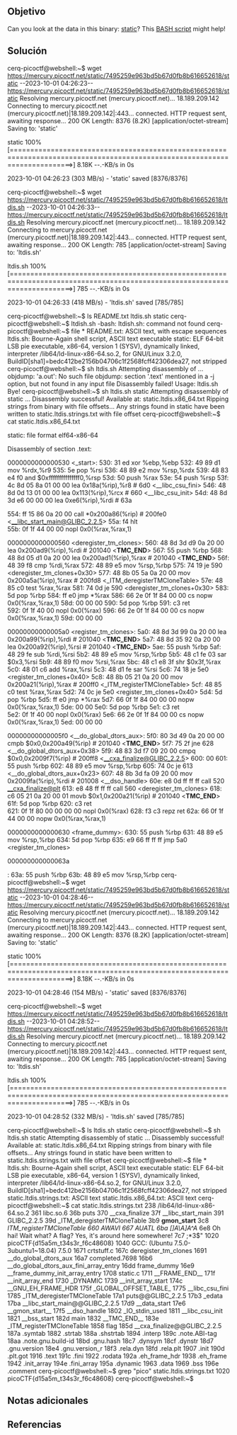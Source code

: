 ## Objetivo
Can you look at the data in this binary: [static](https://mercury.picoctf.net/static/7495259e963bd5b67d0fb8b616652618/static)? This [BASH script](https://mercury.picoctf.net/static/7495259e963bd5b67d0fb8b616652618/ltdis.sh) might help!
## Solución 
cerq-picoctf@webshell:~$ wget https://mercury.picoctf.net/static/7495259e963bd5b67d0fb8b616652618/static
--2023-10-01 04:26:23--  https://mercury.picoctf.net/static/7495259e963bd5b67d0fb8b616652618/static
Resolving mercury.picoctf.net (mercury.picoctf.net)... 18.189.209.142
Connecting to mercury.picoctf.net (mercury.picoctf.net)|18.189.209.142|:443... connected.
HTTP request sent, awaiting response... 200 OK
Length: 8376 (8.2K) [application/octet-stream]
Saving to: 'static'

static                                                 100%[===========================================================================================================================>]   8.18K  --.-KB/s    in 0s      

2023-10-01 04:26:23 (303 MB/s) - 'static' saved [8376/8376]

cerq-picoctf@webshell:~$ wget https://mercury.picoctf.net/static/7495259e963bd5b67d0fb8b616652618/ltdis.sh
--2023-10-01 04:26:33--  https://mercury.picoctf.net/static/7495259e963bd5b67d0fb8b616652618/ltdis.sh
Resolving mercury.picoctf.net (mercury.picoctf.net)... 18.189.209.142
Connecting to mercury.picoctf.net (mercury.picoctf.net)|18.189.209.142|:443... connected.
HTTP request sent, awaiting response... 200 OK
Length: 785 [application/octet-stream]
Saving to: 'ltdis.sh'

ltdis.sh                                               100%[===========================================================================================================================>]     785  --.-KB/s    in 0s      

2023-10-01 04:26:33 (418 MB/s) - 'ltdis.sh' saved [785/785]

cerq-picoctf@webshell:~$ ls
README.txt  ltdis.sh  static
cerq-picoctf@webshell:~$ Itdish.sh
-bash: Itdish.sh: command not found
cerq-picoctf@webshell:~$ file *
README.txt: ASCII text, with escape sequences
ltdis.sh:   Bourne-Again shell script, ASCII text executable
static:     ELF 64-bit LSB pie executable, x86-64, version 1 (SYSV), dynamically linked, interpreter /lib64/ld-linux-x86-64.so.2, for GNU/Linux 3.2.0, BuildID[sha1]=bedc412be2156b04706c1f2568fcff42306dea27, not stripped
cerq-picoctf@webshell:~$ sh ltdis.sh 
Attempting disassembly of  ...
objdump: 'a.out': No such file
objdump: section '.text' mentioned in a -j option, but not found in any input file
Disassembly failed!
Usage: ltdis.sh <program-file>
Bye!
cerq-picoctf@webshell:~$ sh ltdis.sh static
Attempting disassembly of static ...
Disassembly successful! Available at: static.ltdis.x86_64.txt
Ripping strings from binary with file offsets...
Any strings found in static have been written to static.ltdis.strings.txt with file offset
cerq-picoctf@webshell:~$ cat static.ltdis.x86_64.txt 

static:     file format elf64-x86-64


Disassembly of section .text:

0000000000000530 <_start>:
 530:   31 ed                   xor    %ebp,%ebp
 532:   49 89 d1                mov    %rdx,%r9
 535:   5e                      pop    %rsi
 536:   48 89 e2                mov    %rsp,%rdx
 539:   48 83 e4 f0             and    $0xfffffffffffffff0,%rsp
 53d:   50                      push   %rax
 53e:   54                      push   %rsp
 53f:   4c 8d 05 8a 01 00 00    lea    0x18a(%rip),%r8        # 6d0 <__libc_csu_fini>
 546:   48 8d 0d 13 01 00 00    lea    0x113(%rip),%rcx        # 660 <__libc_csu_init>
 54d:   48 8d 3d e6 00 00 00    lea    0xe6(%rip),%rdi        # 63a <main>
 554:   ff 15 86 0a 20 00       call   *0x200a86(%rip)        # 200fe0 <__libc_start_main@GLIBC_2.2.5>
 55a:   f4                      hlt    
 55b:   0f 1f 44 00 00          nopl   0x0(%rax,%rax,1)

0000000000000560 <deregister_tm_clones>:
 560:   48 8d 3d d9 0a 20 00    lea    0x200ad9(%rip),%rdi        # 201040 <__TMC_END__>
 567:   55                      push   %rbp
 568:   48 8d 05 d1 0a 20 00    lea    0x200ad1(%rip),%rax        # 201040 <__TMC_END__>
 56f:   48 39 f8                cmp    %rdi,%rax
 572:   48 89 e5                mov    %rsp,%rbp
 575:   74 19                   je     590 <deregister_tm_clones+0x30>
 577:   48 8b 05 5a 0a 20 00    mov    0x200a5a(%rip),%rax        # 200fd8 <_ITM_deregisterTMCloneTable>
 57e:   48 85 c0                test   %rax,%rax
 581:   74 0d                   je     590 <deregister_tm_clones+0x30>
 583:   5d                      pop    %rbp
 584:   ff e0                   jmp    *%rax
 586:   66 2e 0f 1f 84 00 00    cs nopw 0x0(%rax,%rax,1)
 58d:   00 00 00 
 590:   5d                      pop    %rbp
 591:   c3                      ret    
 592:   0f 1f 40 00             nopl   0x0(%rax)
 596:   66 2e 0f 1f 84 00 00    cs nopw 0x0(%rax,%rax,1)
 59d:   00 00 00 

00000000000005a0 <register_tm_clones>:
 5a0:   48 8d 3d 99 0a 20 00    lea    0x200a99(%rip),%rdi        # 201040 <__TMC_END__>
 5a7:   48 8d 35 92 0a 20 00    lea    0x200a92(%rip),%rsi        # 201040 <__TMC_END__>
 5ae:   55                      push   %rbp
 5af:   48 29 fe                sub    %rdi,%rsi
 5b2:   48 89 e5                mov    %rsp,%rbp
 5b5:   48 c1 fe 03             sar    $0x3,%rsi
 5b9:   48 89 f0                mov    %rsi,%rax
 5bc:   48 c1 e8 3f             shr    $0x3f,%rax
 5c0:   48 01 c6                add    %rax,%rsi
 5c3:   48 d1 fe                sar    %rsi
 5c6:   74 18                   je     5e0 <register_tm_clones+0x40>
 5c8:   48 8b 05 21 0a 20 00    mov    0x200a21(%rip),%rax        # 200ff0 <_ITM_registerTMCloneTable>
 5cf:   48 85 c0                test   %rax,%rax
 5d2:   74 0c                   je     5e0 <register_tm_clones+0x40>
 5d4:   5d                      pop    %rbp
 5d5:   ff e0                   jmp    *%rax
 5d7:   66 0f 1f 84 00 00 00    nopw   0x0(%rax,%rax,1)
 5de:   00 00 
 5e0:   5d                      pop    %rbp
 5e1:   c3                      ret    
 5e2:   0f 1f 40 00             nopl   0x0(%rax)
 5e6:   66 2e 0f 1f 84 00 00    cs nopw 0x0(%rax,%rax,1)
 5ed:   00 00 00 

00000000000005f0 <__do_global_dtors_aux>:
 5f0:   80 3d 49 0a 20 00 00    cmpb   $0x0,0x200a49(%rip)        # 201040 <__TMC_END__>
 5f7:   75 2f                   jne    628 <__do_global_dtors_aux+0x38>
 5f9:   48 83 3d f7 09 20 00    cmpq   $0x0,0x2009f7(%rip)        # 200ff8 <__cxa_finalize@GLIBC_2.2.5>
 600:   00 
 601:   55                      push   %rbp
 602:   48 89 e5                mov    %rsp,%rbp
 605:   74 0c                   je     613 <__do_global_dtors_aux+0x23>
 607:   48 8b 3d fa 09 20 00    mov    0x2009fa(%rip),%rdi        # 201008 <__dso_handle>
 60e:   e8 0d ff ff ff          call   520 <__cxa_finalize@plt>
 613:   e8 48 ff ff ff          call   560 <deregister_tm_clones>
 618:   c6 05 21 0a 20 00 01    movb   $0x1,0x200a21(%rip)        # 201040 <__TMC_END__>
 61f:   5d                      pop    %rbp
 620:   c3                      ret    
 621:   0f 1f 80 00 00 00 00    nopl   0x0(%rax)
 628:   f3 c3                   repz ret 
 62a:   66 0f 1f 44 00 00       nopw   0x0(%rax,%rax,1)

0000000000000630 <frame_dummy>:
 630:   55                      push   %rbp
 631:   48 89 e5                mov    %rsp,%rbp
 634:   5d                      pop    %rbp
 635:   e9 66 ff ff ff          jmp    5a0 <register_tm_clones>

000000000000063a <main>:
 63a:   55                      push   %rbp
 63b:   48 89 e5                mov    %rsp,%rbp
cerq-picoctf@webshell:~$ wget https://mercury.picoctf.net/static/7495259e963bd5b67d0fb8b616652618/static
--2023-10-01 04:28:46--  https://mercury.picoctf.net/static/7495259e963bd5b67d0fb8b616652618/static
Resolving mercury.picoctf.net (mercury.picoctf.net)... 18.189.209.142
Connecting to mercury.picoctf.net (mercury.picoctf.net)|18.189.209.142|:443... connected.
HTTP request sent, awaiting response... 200 OK
Length: 8376 (8.2K) [application/octet-stream]
Saving to: 'static'

static                                                 100%[===========================================================================================================================>]   8.18K  --.-KB/s    in 0s      

2023-10-01 04:28:46 (154 MB/s) - 'static' saved [8376/8376]

cerq-picoctf@webshell:~$ wget https://mercury.picoctf.net/static/7495259e963bd5b67d0fb8b616652618/ltdis.sh
--2023-10-01 04:28:52--  https://mercury.picoctf.net/static/7495259e963bd5b67d0fb8b616652618/ltdis.sh
Resolving mercury.picoctf.net (mercury.picoctf.net)... 18.189.209.142
Connecting to mercury.picoctf.net (mercury.picoctf.net)|18.189.209.142|:443... connected.
HTTP request sent, awaiting response... 200 OK
Length: 785 [application/octet-stream]
Saving to: 'ltdis.sh'

ltdis.sh                                               100%[===========================================================================================================================>]     785  --.-KB/s    in 0s      

2023-10-01 04:28:52 (332 MB/s) - 'ltdis.sh' saved [785/785]

cerq-picoctf@webshell:~$ ls
ltdis.sh  static
cerq-picoctf@webshell:~$ sh ltdis.sh static
Attempting disassembly of static ...
Disassembly successful! Available at: static.ltdis.x86_64.txt
Ripping strings from binary with file offsets...
Any strings found in static have been written to static.ltdis.strings.txt with file offset
cerq-picoctf@webshell:~$ file *
ltdis.sh:                 Bourne-Again shell script, ASCII text executable
static:                   ELF 64-bit LSB pie executable, x86-64, version 1 (SYSV), dynamically linked, interpreter /lib64/ld-linux-x86-64.so.2, for GNU/Linux 3.2.0, BuildID[sha1]=bedc412be2156b04706c1f2568fcff42306dea27, not stripped
static.ltdis.strings.txt: ASCII text
static.ltdis.x86_64.txt:  ASCII text
cerq-picoctf@webshell:~$ cat static.ltdis.strings.txt 
    238 /lib64/ld-linux-x86-64.so.2
    361 libc.so.6
    36b puts
    370 __cxa_finalize
    37f __libc_start_main
    391 GLIBC_2.2.5
    39d _ITM_deregisterTMCloneTable
    3b9 __gmon_start__
    3c8 _ITM_registerTMCloneTable
    660 AWAVI
    667 AUATL
    6ba []A\A]A^A_
    6e8 Oh hai! Wait what? A flag? Yes, it's around here somewhere!
    7c7 ;*3$"
   1020 picoCTF{d15a5m_t34s3r_f6c48608}
   1040 GCC: (Ubuntu 7.5.0-3ubuntu1~18.04) 7.5.0
   1671 crtstuff.c
   167c deregister_tm_clones
   1691 __do_global_dtors_aux
   16a7 completed.7698
   16b6 __do_global_dtors_aux_fini_array_entry
   16dd frame_dummy
   16e9 __frame_dummy_init_array_entry
   1708 static.c
   1711 __FRAME_END__
   171f __init_array_end
   1730 _DYNAMIC
   1739 __init_array_start
   174c __GNU_EH_FRAME_HDR
   175f _GLOBAL_OFFSET_TABLE_
   1775 __libc_csu_fini
   1785 _ITM_deregisterTMCloneTable
   17a1 puts@@GLIBC_2.2.5
   17b3 _edata
   17ba __libc_start_main@@GLIBC_2.2.5
   17d9 __data_start
   17e6 __gmon_start__
   17f5 __dso_handle
   1802 _IO_stdin_used
   1811 __libc_csu_init
   1821 __bss_start
   182d main
   1832 __TMC_END__
   183e _ITM_registerTMCloneTable
   1858 flag
   185d __cxa_finalize@@GLIBC_2.2.5
   187a .symtab
   1882 .strtab
   188a .shstrtab
   1894 .interp
   189c .note.ABI-tag
   18aa .note.gnu.build-id
   18bd .gnu.hash
   18c7 .dynsym
   18cf .dynstr
   18d7 .gnu.version
   18e4 .gnu.version_r
   18f3 .rela.dyn
   18fd .rela.plt
   1907 .init
   190d .plt.got
   1916 .text
   191c .fini
   1922 .rodata
   192a .eh_frame_hdr
   1938 .eh_frame
   1942 .init_array
   194e .fini_array
   195a .dynamic
   1963 .data
   1969 .bss
   196e .comment
cerq-picoctf@webshell:~$ grep "pico" static.ltdis.strings.txt 
   1020 picoCTF{d15a5m_t34s3r_f6c48608}
cerq-picoctf@webshell:~$ 

## Notas adicionales
## Referencias